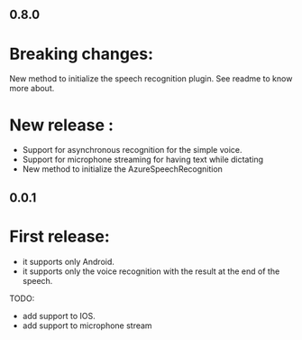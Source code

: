 ## 0.8.0

# Breaking changes:
New method to initialize the speech recognition plugin.
See readme to know more about.

# New release :
- Support for asynchronous recognition for the simple voice.
- Support for microphone streaming for having text while dictating
- New method to initialize the AzureSpeechRecognition



## 0.0.1

# First release:
- it supports only Android.
- it supports only the voice recognition with the result at the end of the speech.


TODO: 
- add support to IOS.
- add support to microphone stream
